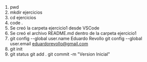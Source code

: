 1. pwd
2. mkdir ejercicios
3. cd ejercicios
4. code .
5. Se creó la carpeta ejercicio1 desde VSCode
6. Se creó el archivo README.md dentro de la carpeta ejercicio1
7. git config --global user.name Eduardo Revollo
   git config --global user.email eduardorevollo@gmail.com
8. git init
9. git status
   git add .
   git commit -m "Version Inicial"


